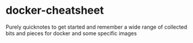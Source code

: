 # docker-cheatsheet
Purely quicknotes to get started and remember a wide range of collected bits and pieces for docker and some specific images
